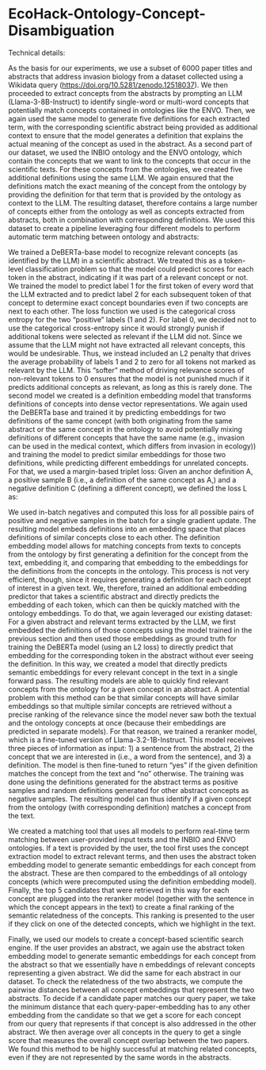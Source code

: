 # EcoHack-Ontology-Concept-Disambiguation

Technical details:

As the basis for our experiments, we use a subset of 6000 paper titles and abstracts that address invasion biology from a dataset collected using a Wikidata query (https://doi.org/10.5281/zenodo.12518037). We then proceeded to extract concepts from the abstracts by prompting an LLM (Llama-3-8B-Instruct) to identify single-word or multi-word concepts that potentially match concepts contained in ontologies like the ENVO. Then, we again used the same model to generate five definitions for each extracted term, with the corresponding scientific abstract being provided as additional context to ensure that the model generates a definition that explains the actual meaning of the concept as used in the abstract.
As a second part of our dataset, we used the INBIO ontology and the ENVO ontology, which contain the concepts that we want to link to the concepts that occur in the scientific texts. For these concepts from the ontologies, we created five additional definitions using the same LLM. We again ensured that the definitions match the exact meaning of the concept from the ontology by providing the definition for that term that is provided by the ontology as context to the LLM.
The resulting dataset, therefore contains a large number of concepts either from the ontology as well as concepts extracted from abstracts, both in combination with corresponding definitions. We used this dataset to create a pipeline leveraging four different models to perform automatic term matching between ontology and abstracts:

We trained a DeBERTa-base model to recognize relevant concepts (as identified by the LLM) in a scientific abstract. We treated this as a token-level classification problem so that the model could predict scores for each token in the abstract, indicating if it was part of a relevant concept or not. We trained the model to predict label 1 for the first token of every word that the LLM extracted and to predict label 2 for each subsequent token of that concept to determine exact concept boundaries even if two concepts are next to each other. The loss function we used is the categorical cross entropy for the two “positive” labels (1 and 2). For label 0, we decided not to use the categorical cross-entropy since it would strongly punish if additional tokens were selected as relevant if the LLM did not. Since we assume that the LLM might not have extracted all relevant concepts, this would be undesirable. Thus, we instead included an L2 penalty that drives the average probability of labels 1 and 2 to zero for all tokens not marked as relevant by the LLM. This “softer” method of driving relevance scores of non-relevant tokens to 0 ensures that the model is not punished much if it predicts additional concepts as relevant, as long as this is rarely done.
The second model we created is a definition embedding model that transforms definitions of concepts into dense vector representations. We again used the DeBERTa base and trained it by predicting embeddings for two definitions of the same concept (with both originating from the same abstract or the same concept in the ontology to avoid potentially mixing definitions of different concepts that have the same name (e.g., invasion can be used in the medical context, which differs from invasion in ecology)) and training the model to predict similar embeddings for those two definitions, while predicting different embeddings for unrelated concepts. For that, we used a margin-based triplet loss: Given an anchor definition A, a positive sample B (i.e., a definition of the same concept as A,) and a negative definition C (defining a different concept), we defined the loss L as:

We used in-batch negatives and computed this loss for all possible pairs of positive and negative samples in the batch for a single gradient update. The resulting model embeds definitions into an embedding space that places definitions of similar concepts close to each other.
The definition embedding model allows for matching concepts from texts to concepts from the ontology by first generating a definition for the concept from the text, embedding it, and comparing that embedding to the embeddings for the definitions from the concepts in the ontology. This process is not very efficient, though, since it requires generating a definition for each concept of interest in a given text. We, therefore, trained an additional embedding predictor that takes a scientific abstract and directly predicts the embedding of each token, which can then be quickly matched with the ontology embeddings. To do that, we again leveraged our existing dataset: For a given abstract and relevant terms extracted by the LLM, we first embedded the definitions of those concepts using the model trained in the previous section and then used those embeddings as ground truth for training the DeBERTa model (using an L2 loss) to directly predict that embedding for the corresponding token in the abstract without ever seeing the definition. In this way, we created a model that directly predicts semantic embeddings for every relevant concept in the text in a single forward pass.
The resulting models are able to quickly find relevant concepts from the ontology for a given concept in an abstract. A potential problem with this method can be that similar concepts will have similar embeddings so that multiple similar concepts are retrieved without a precise ranking of the relevance since the model never saw both the textual and the ontology concepts at once (because their embeddings are predicted in separate models). For that reason, we trained a reranker model, which is a fine-tuned version of Llama-3.2-1B-Instruct. This model receives three pieces of information as input: 1) a sentence from the abstract, 2) the concept that we are interested in (i.e., a word from the sentence), and 3) a definition. The model is then fine-tuned to return “yes” if the given definition matches the concept from the text and “no” otherwise. The training was done using the definitions generated for the abstract terms as positive samples and random definitions generated for other abstract concepts as negative samples. The resulting model can thus identify if a given concept from the ontology (with corresponding definition) matches a concept from the text.

We created a matching tool that uses all models to perform real-time term matching between user-provided input texts and the INBIO and ENVO ontologies. If a text is provided by the user, the tool first uses the concept extraction model to extract relevant terms, and then uses the abstract token embedding model to generate semantic embeddings for each concept from the abstract. These are then compared to the embeddings of all ontology concepts (which were precomputed using the definition embedding model). Finally, the top 5 candidates that were retrieved in this way for each concept are plugged into the reranker model (together with the sentence in which the concept appears in the text) to create a final ranking of the semantic relatedness of the concepts. This ranking is presented to the user if they click on one of the detected concepts, which we highlight in the text.

Finally, we used our models to create a concept-based scientific search engine. If the user provides an abstract, we again use the abstract token embedding model to generate semantic embeddings for each concept from the abstract so that we essentially have n embeddings of relevant concepts representing a given abstract. We did the same for each abstract in our dataset. To check the relatedness of the two abstracts, we compute the pairwise distances between all concept embeddings that represent the two abstracts. To decide if a candidate paper matches our query paper, we take the minimum distance that each query-paper-embedding has to any other embedding from the candidate so that we get a score for each concept from our query that represents if that concept is also addressed in the other abstract. We then average over all concepts in the query to get a single score that measures the overall concept overlap between the two papers. We found this method to be highly successful at matching related concepts, even if they are not represented by the same words in the abstracts.
